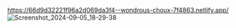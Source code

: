 https://66d9d32221f96a2d069da3f4--wondrous-choux-7f4863.netlify.app/
![Screenshot_2024-09-05_18-29-38](https://github.com/user-attachments/assets/aacce9e7-2843-44b9-9b6a-d7ee52366b6e)
